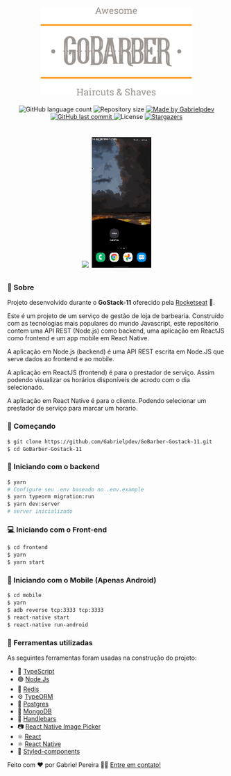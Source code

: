 <h2 align="center">
    <img alt="GoBarber" title="#GoBarber" src=".github/logo.png" width="350px" />
</h2>
  
<p align="center">
  <img alt="GitHub language count" src="https://img.shields.io/github/languages/count/Gabrielpdev/GoBarber-Gostack-11?color=%2304D361">

  <img alt="Repository size" src="https://img.shields.io/github/repo-size/Gabrielpdev/GoBarber-Gostack-11">

  	
  <a href="https://www.linkedin.com/in/gabriel-pereira-oliveira-78b1801ab/">
    <img alt="Made by Gabrielpdev" src="https://img.shields.io/badge/made%20by-Gabrielpdev-%2304D361">
  </a>
	
  
  <a href="https://github.com/Gabrielpdev/GoBarber-Gostack-11/commits/master">
    <img alt="GitHub last commit" src="https://img.shields.io/github/last-commit/Gabrielpdev/GoBarber-Gostack-11">
  </a>

  <img alt="License" src="https://img.shields.io/badge/license-MIT-brightgreen">
   <a href="https://github.com/Gabrielpdev/GoBarber-Gostack-11/stargazers">
    <img alt="Stargazers" src="https://img.shields.io/github/stars/Gabrielpdev/GoBarber-Gostack-11?style=social">
  </a>
</p>

<h1 align="center">
  <p align="center">
    <img src='.github/GoBarber.gif' height="300" >
    <img src=".github/mobile.gif" height="300" >
  </p>
</h1>


### 📜 Sobre
Projeto desenvolvido durante o **GoStack-11** oferecido pela [Rocketseat] :rocket:.

Este é um projeto de um serviço de gestão de loja de barbearia.
Construído com as tecnologias mais populares do mundo Javascript, este repositório contem uma API REST (Node.js) como backend, uma aplicação em ReactJS como frontend e um app mobile em React Native.

A aplicação em Node.js (backend) é uma API REST escrita em Node.JS que serve dados ao frontend e ao mobile.

A aplicação em ReactJS (frontend) é para o prestador de serviço. Assim podendo visualizar os horários disponíveis de acrodo com o dia selecionado.

A aplicação em React Native é para o cliente. Podendo selecionar um prestador de serviço para marcar um horario.

### :rocket: Começando
```bash
$ git clone https://github.com/Gabrielpdev/GoBarber-Gostack-11.git
$ cd GoBarber-Gostack-11
```
### :rocket: Iniciando com o backend
```bash
$ yarn
# Configure seu .env baseado no .env.example
$ yarn typeorm migration:run
$ yarn dev:server
# server inicializado
```
### 💻 Iniciando com o Front-end 
```bash
$ cd frontend
$ yarn
$ yarn start
```

### 📱 Iniciando com o Mobile (Apenas Android)
```bash
$ cd mobile
$ yarn
$ adb reverse tcp:3333 tcp:3333
$ react-native start
$ react-native run-android
```

### 🧰  Ferramentas utilizadas

As seguintes ferramentas foram usadas na construção do projeto:
- 🔵 [TypeScript][typescript]
- 🟢 [Node Js][nodejs]
- 🔴 [Redis][redis]
- ⚙ [TypeORM][typeorm]
- 🐘 [Postgres][postgres]
- 🌱 [MongoDB][mongodb]
- 👄 [Handlebars][handlebars]
- 📷 [React Native Image Picker][image-picker]
- ⚛️ [React][reactjs]
- ⚛️ [React Native][reactNative]
- 💅 [Styled-components]

Feito com ❤️ por Gabriel Pereira 👋🏽 [Entre em contato!](https://www.linkedin.com/in/gabriel-pereira-oliveira-78b1801ab/)

[image-picker]: https://github.com/react-native-community/react-native-image-picker
[handlebars]: https://handlebarsjs.com/
[mongodb]: https://www.mongodb.com/
[postgres]: https://www.postgresql.org/
[typeorm]: https://typeorm.io/#/
[nodejs]: https://nodejs.org/en/
[redis]: https://redis.io/
[typescript]: https://www.typescriptlang.org/
[reactjs]: https://reactjs.org
[reactNative]: https://reactnative.dev/
[rs]: https://rocketseat.com.br
[Rocketseat]:https://github.com/Rocketseat
[styled-components]:https://styled-components.com/

